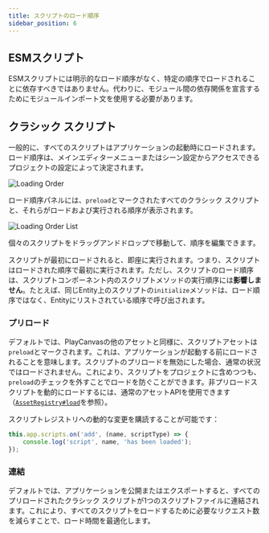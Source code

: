 ```yaml
---
title: スクリプトのロード順序
sidebar_position: 6
---
```


## ESMスクリプト

ESMスクリプトには明示的なロード順序がなく、特定の順序でロードされることに依存すべきではありません。代わりに、モジュール間の依存関係を宣言するためにモジュールインポート文を使用する必要があります。

## クラシック スクリプト

一般的に、すべてのスクリプトはアプリケーションの起動時にロードされます。ロード順序は、メインエディターメニューまたはシーン設定からアクセスできるプロジェクトの設定によって決定されます。

![Loading Order](/img/user-manual/scripting/script-loading-order.jpg)

ロード順序パネルには、`preload`とマークされたすべてのクラシック スクリプトと、それらがロードおよび実行される順序が表示されます。

![Loading Order List](/img/user-manual/scripting/loading-order-list.jpg)

個々のスクリプトをドラッグアンドドロップで移動して、順序を編集できます。

スクリプトが最初にロードされると、即座に実行されます。つまり、スクリプトはロードされた順序で最初に実行されます。ただし、スクリプトのロード順序は、スクリプトコンポーネント内のスクリプトメソッドの実行順序には**影響しません**。たとえば、同じEntity上のスクリプトの`initialize`メソッドは、ロード順序ではなく、Entityにリストされている順序で呼び出されます。

### プリロード

デフォルトでは、PlayCanvasの他のアセットと同様に、スクリプトアセットは`preload`とマークされます。これは、アプリケーションが起動する前にロードされることを意味します。スクリプトのプリロードを無効にした場合、通常の状況ではロードされません。これにより、スクリプトをプロジェクトに含めつつも、`preload`のチェックを外すことでロードを防ぐことができます。非プリロードスクリプトを動的にロードするには、通常のアセットAPIを使用できます（[`AssetRegistry#load`](https://api.playcanvas.com/engine/classes/AssetRegistry.html#load)を参照）。

スクリプトレジストリへの動的な変更を購読することが可能です：

```javascript
this.app.scripts.on('add', (name, scriptType) => {
    console.log('script', name, 'has been loaded');
});
```

### 連結

デフォルトでは、アプリケーションを公開またはエクスポートすると、すべてのプリロードされたクラシック スクリプトが1つのスクリプトファイルに連結されます。これにより、すべてのスクリプトをロードするために必要なリクエスト数を減らすことで、ロード時間を最適化します。
